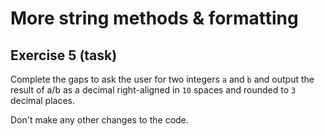 # More string methods & formatting
## Exercise 5 (task)

Complete the gaps to ask the user for two integers `a` and `b` and output the result of a/b as a decimal right-aligned in `10` spaces and rounded to `3` decimal places.

Don't make any other changes to the code.

